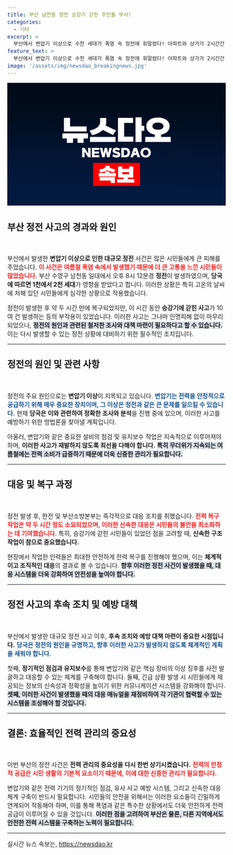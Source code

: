 ```yaml
---
title: 부산 남천동 정전 승강기 갇힌 주민들 무사!
categories:
  - 기타
excerpt: >
  부산에서 변압기 이상으로 수천 세대가 폭염 속 정전에 휘말렸다! 아파트와 상가가 2시간간 정전되며 승강기 갇힘 사고도 발생했지만 인명피해는 없었다. 변압기Fault 원인은 과연 무엇일까?
feature_text: >
  부산에서 변압기 이상으로 수천 세대가 폭염 속 정전에 휘말렸다! 아파트와 상가가 2시간간 정전되며 승강기 갇힘 사고도 발생했지만 인명피해는 없었다. 변압기Fault 원인은 과연 무엇일까?
image: '/assets/img/newsdao_breakingnews.jpg'
---
```


<p><img src="/assets/img/newsdao_breakingnews.jpg" alt="koreaapp 속보" /></p>

<h2 data-ke-size="size26">부산 정전 사고의 경과와 원인</h2>

<p data-ke-size="size16">&nbsp;</p>

<p>부산에서 발생한 <strong>변압기 이상으로 인한 대규모 정전</strong> 사건은 많은 시민들에게 큰 피해를 주었습니다. <b><span style="color: #ee2323;">이 사건은 여름철 폭염 속에서 발생했기 때문에 더 큰 고통을 느낀 시민들이 많았습니다.</span></b> 부산 수영구 남천동 일대에서 오후 8시 12분경 <strong>정전</strong>이 발생하였으며, <strong>당국에 따르면 1천에서 2천 세대</strong>가 영향을 받았다고 합니다. 이러한 상황은 특히 고온의 날씨에 처해 있던 시민들에게 심각한 상황으로 작용했습니다. </p>

<p>정전이 발생한 후 약 두 시간 만에 복구되었지만, 이 시간 동안 <strong>승강기에 갇힌 사고</strong>가 10여 건 발생하는 등의 부작용이 있었습니다. 이러한 사고는 그나마 인명피해 없이 마무리되었으나, <b><span style="background-color: #21538527;">정전의 원인과 관련된 철저한 조사와 대책 마련이 필요하다고 할 수 있습니다.</span></b> 이는 다시 발생할 수 있는 정전 상황에 대비하기 위한 필수적인 조치입니다.</p>

<hr />

<h2 data-ke-size="size26">정전의 원인 및 관련 사항</h2>

<p data-ke-size="size16">&nbsp;</p>

<p>정전의 주요 원인으로는 <strong>변압기 이상</strong>이 지목되고 있습니다. <b><span style="color: #1a5490;">변압기는 전력을 안정적으로 공급하기 위해 매우 중요한 장치이며, 그 이상은 정전과 같은 큰 문제를 일으킬 수 있습니다.</span></b> 현재 <strong>당국은 이와 관련하여 정확한 조사와 분석</strong>을 진행 중에 있으며, 이러한 사고를 예방하기 위한 방법론을 찾아낼 계획입니다. </p>

<p>아울러, 변압기와 같은 중요한 설비의 점검 및 유지보수 작업은 지속적으로 이루어져야 하며, <strong>이러한 사고가 재발하지 않도록 최선을 다해야 합니다.</strong> <b><span style="background-color: #21538527;">특히 무더위가 지속되는 여름철에는 전력 소비가 급증하기 때문에 더욱 신중한 관리가 필요합니다.</span></b></p>

<hr />

<h2 data-ke-size="size26">대응 및 복구 과정</h2>

<p data-ke-size="size16">&nbsp;</p>

<p>정전 발생 후, 한전 및 부산소방본부는 즉각적으로 대응 조치를 취했습니다. <b><span style="color: #ee2323;">전력 복구 작업은 약 두 시간 정도 소요되었으며, 이러한 신속한 대응은 시민들의 불안을 최소화하는 데 기여했습니다.</span></b> 특히, 승강기에 갇힌 시민들이 있었던 점을 고려할 때, <strong>신속한 구조 작업이 참으로 중요했습니다.</strong> </p>

<p>현장에서 작업한 인력들은 최대한 안전하게 전력 복구를 진행해야 했으며, 이는 <strong>체계적이고 조직적인 대응</strong>의 결과로 볼 수 있습니다. <b><span style="background-color: #21538527;">향후 이러한 정전 사건이 발생했을 때, 대응 시스템을 더욱 강화하여 안전성을 높여야 합니다.</span></b></p>

<hr />

<h2 data-ke-size="size26">정전 사고의 후속 조치 및 예방 대책</h2>

<p data-ke-size="size16">&nbsp;</p>

<p>부산에서 발생한 대규모 정전 사고 이후, <strong>후속 조치와 예방 대책 마련이 중요한 시점입니다.</strong> <b><span style="color: #1a5490;">당국은 정전의 원인을 규명하고, 향후 이러한 사고가 발생하지 않도록 체계적인 계획을 세워야 합니다.</span></b> </p>

<p>첫째, <strong>정기적인 점검과 유지보수</strong>를 통해 변압기와 같은 핵심 장비의 이상 징후를 사전 발굴하고 대응할 수 있는 체계를 구축해야 합니다. 둘째, 긴급 상황 발생 시 시민들에게 제공되는 정보의 신속성과 정확성을 높이기 위한 커뮤니케이션 시스템을 강화해야 합니다. <b><span style="background-color: #21538527;">셋째, 이러한 사건이 발생했을 때의 대응 매뉴얼을 재정비하여 각 기관이 협력할 수 있는 시스템을 조성해야 할 것입니다.</span></b></p>

<hr />

<h2 data-ke-size="size26">결론: 효율적인 전력 관리의 중요성</h2>

<p data-ke-size="size16">&nbsp;</p>

<p>이번 부산의 정전 사건은 <strong>전력 관리의 중요성을 다시 한번 상기시켰습니다.</strong> <b><span style="color: #ee2323;">전력의 안정적 공급은 시민 생활의 기본적 요소이기 때문에, 이에 대한 신중한 관리가 필요합니다.</span></b> </p>

<p>변압기와 같은 전력 기기의 정기적인 점검, 유사 사고 예방 시스템, 그리고 신속한 대응 체계 구축이 반드시 필요합니다. 시민들의 안전을 위해서는 이러한 요소들이 긴밀하게 연계되어 작동해야 하며, 이를 통해 폭염과 같은 특수한 상황에서도 더욱 안전하게 전력 공급이 이루어질 수 있을 것입니다. <b><span style="background-color: #21538527;">이러한 점을 고려하여 부산은 물론, 다른 지역에서도 안전한 전력 시스템을 구축하는 노력이 필요합니다.</span></b> </p>

<hr />
실시간 뉴스 속보는, <a href="https://newsdao.kr" rel="dofollow">https://newsdao.kr</a>


